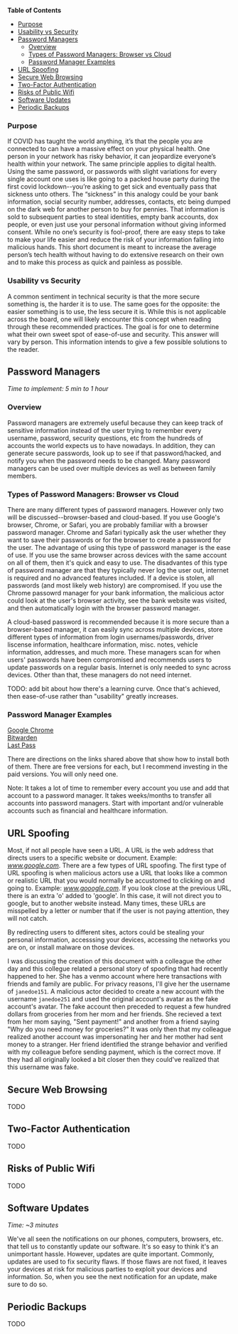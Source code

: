 
**Table of Contents**
  - [Purpose](#purpose)
  - [Usability vs Security](#usability-vs-security)
- [Password Managers](#password-managers)
  - [Overview](#overview)
  - [Types of Password Managers: Browser vs Cloud](#types-of-password-managers-browser-vs-cloud)
  - [Password Manager Examples](#password-manager-examples)
- [URL Spoofing](#url-spoofing)
- [Secure Web Browsing](#secure-web-browsing)
- [Two-Factor Authentication](#two-factor-authentication)
- [Risks of Public Wifi](#risks-of-public-wifi)
- [Software Updates](#software-updates)
- [Periodic Backups](#periodic-backups)

### Purpose

If COVID has taught the world anything, it’s that the people you are connected to can have a massive effect on your physical health. One person in your network has risky behavior, it can jeopardize everyone’s health within your network.  The same principle applies to digital health. Using the same password, or passwords with slight variations for every single account one uses is like going to a packed house party during the first covid lockdown--you’re asking to get sick and eventually pass that sickness unto others. The “sickness” in this analogy could be your bank information, social security number, addresses, contacts, etc being dumped on the dark web for another person to buy for pennies. That information is sold to subsequent parties to steal identities, empty bank accounts, dox people, or even just use your personal information without giving informed consent. While no one’s security is fool-proof, there are easy steps to take to make your life easier and reduce the risk of your information falling into malicious hands. This short document is meant to increase the average person’s tech health without having to do extensive research on their own and to make this process as quick and painless as possible.

### Usability vs Security
A common sentiment in technical security is that the more secure something is, the harder it is to use. The same goes for the opposite: the easier something is to use, the less secure it is. While this is not applicable across the board, one will likely encounter this concept when reading through these recommended practices. The goal is for one to determine what their own sweet spot of ease-of-use and security. This answer will vary by person. This information intends to give a few possible solutions to the reader. 

## Password Managers
*Time to implement: 5 min to 1 hour* 
### Overview

Password managers are extremely useful because they can keep track of sensitive information instead of the user trying to remember every username, password, security questions, etc from the hundreds of accounts the world expects us to have nowadays. In addition, they can generate secure passwords, look up to see if that password/hacked, and notify you when the password needs to be changed. Many password managers can be used over multiple devices as well as between family members.

### Types of Password Managers: Browser vs Cloud
There are many different types of password managers. However only two will be discussed--browser-based and cloud-based. If you use Google's browser, Chrome, or Safari, you are probably familiar with a browser password manager. Chrome and Safari typically ask the user whether they want to save their passwords or for the browser to create a password for the user. The advantage of using this type of password manager is the ease of use. If you use the same browser across devices with the same account on all of them, then it's quick and easy to use. The disadvantes of this type of password manager are that they typically never log the user out, internet is required and no advanced features included. If a device is stolen, all passwords (and most likely web history) are compromised. If you use the Chrome passowrd manager for your bank information, the malicious actor could look at the user's browser activity, see the bank website was visited, and then automatically login with the browser password manager.

A cloud-based password is recommended because it is more secure than a browser-based manager, it can easily sync across multiple devices, store different types of information from login usernames/passwords, driver liscense information, healthcare information, misc. notes, vehicle information, addresses, and much more. These managers scan for when users' passwords have been compromised and recommends users to update passwords on a regular basis. Internet is only needed to sync across devices. Other than that, these managers do not need internet. 

TODO: add bit about how there's a learning curve. Once that's achieved, then ease-of-use rather than "usability" greatly increases. 

### Password Manager Examples
[Google Chrome](https://passwords.google.com)\
[Bitwarden](https://bitwarden.com/pricing) \
[Last Pass](https://www.lastpass.com/pricing)

There are directions on the links shared above that show how to install both of them. There are free versions for each, but I recommend investing in the paid versions. You will only need one.

Note: It takes a lot of time to remember every account you use and add that account to a password manager. It takes weeks/months to transfer all accounts into password managers. Start with important and/or vulnerable accounts such as financial and healthcare information.

## URL Spoofing
Most, if not all people have seen a URL. A URL is the web address that directs users to a specific website or document. Example: *www.google.com*. There are a few types of URL spoofing. The first type of URL spoofing is when malicious actors use a URL that looks like a common or realistic URL that you would normally be accustomed to clicking on and going to. Example: *www.gooogle.com*. If you look close at the previous URL, there is an extra 'o' added to 'google'. In this case, it will not direct you to google, but to another website instead. Many times, these URLs are misspelled by a letter or number that if the user is not paying attention, they will not catch. 

By redirecting users to different sites, actors could be stealing your personal information, accesssing your devices, accessing the networks you are on, or install malware on those devices. 

I was discussing the creation of this document with a colleague the other day and this collegue related a personal story of spoofing that had recently happened to her. She has a venmo account where here transactions with friends and family are public. For privacy reasons, I'll give her the username of `janedoe151`. A malicious actor decided to create a new account with the username `janedoe251` and used the original account's avatar as the fake account's avatar. The fake account then preceded to request a few hundred dollars from groceries from her mom and her friends. She recieved a text from her mom saying, "Sent payment!" and another from a friend saying "Why do you need money for groceries?" It was only then that my colleague realized another account was impersonating her and her mother had sent money to a stranger. Her friend identified the strange behavior and verified with my colleague before sending payment, which is the correct move. If they had all originally looked a bit closer then they could've realized that this username was fake.

## Secure Web Browsing
TODO

## Two-Factor Authentication
TODO

## Risks of Public Wifi
TODO

## Software Updates
*Time: ~3 minutes*

We've all seen the notifications on our phones, computers, browsers, etc. that tell us to constantly update our software. It's so easy to think it's an unimportant hassle. However, updates are quite important. Commonly, updates are used to fix security flaws. If those flaws are not fixed, it leaves your devices at risk for malicious parties to exploit your devices and information. So, when you see the next notification for an update, make sure to do so. 

## Periodic Backups
TODO

